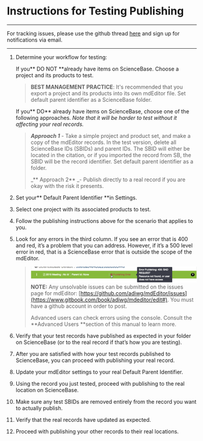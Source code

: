 # **Instructions for Testing Publishing**

---

For tracking issues, please use the github thread [here](https://github.com/adiwg/mdEditor/issues/128) and sign up for notifications via email.

---

1. Determine your workflow for testing:

   If you** DO NOT **already have items on ScienceBase. Choose a project and its products to test.

   > **BEST MANAGEMENT PRACTICE**: It's recommended that you export a project and its products into its own mdEditor file. Set default parent identifier as a ScienceBase folder.

   If you** DO** already have items on ScienceBase, choose one of the following approaches. _Note that it will be harder to test without it affecting your real records._

   > _**Approach 1**_ - Take a simple project and product set, and make a copy of the mdEditor records. In the test version, delete all ScienceBase IDs \(SBIDs\) and parent IDs. The SBID will either be located in the citation, or if you imported the record from SB, the SBID will be the record identifier. Set default parent identifier as a folder.
   >
   > _** Approach 2** _- Publish directly to a real record if you are okay with the risk it presents.

2. Set your** Default Parent Identifier **in Settings.

3. Select one project with its associated products to test.

4. Follow the publishing instructions above for the scenario that applies to you.

5. Look for any errors in the third column. If you see an error that is 400 and red, it’s a problem that you can address. However, if it’s a 500 level error in red, that is a ScienceBase error that is outside the scope of the mdEditor.

   > ![](/assets/publishing_error.png)**NOTE:** Any unsolvable issues can be submitted on the issues page for mdEditor: [https://github.com/adiwg/mdEditor/issues](https://www.gitbook.com/book/adiwg/mdeditor/edit#). You must have a github account in order to post.
   >
   > Advanced users can check errors using the console. Consult the **Advanced Users **section of this manual to learn more.

6. Verify that your test records have published as expected in your folder on ScienceBase \(or to the real record if that’s how you are testing\).

7. After you are satisfied with how your test records published to ScienceBase, you can proceed with publishing your real record.

8. Update your mdEditor settings to your real Default Parent Identifier.

9. Using the record you just tested, proceed with publishing to the real location on ScienceBase.

10. Make sure any test SBIDs are removed entirely from the record you want to actually publish.

11. Verify that the real records have updated as expected.

12. Proceed with publishing your other records to their real locations.



